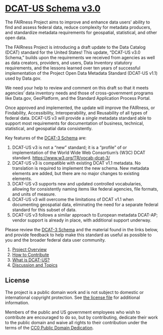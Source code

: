 # [DCAT-US Schema v3.0](https://doi-do.github.io/dcat-us/)
The FAIRness Project aims to improve and enhance data users' ability to find and assess federal data, reduce complexity for metadata producers, and standardize metadata requirements for geospatial, statistical, and other open data.

The FAIRness Project is introducing a draft update to the Data Catalog (DCAT) standard for the United States!  This update, “DCAT-US v3.0 Schema,” builds upon the requirements we received from agencies as well as data creators, providers, and users, Data Inventory statutory requirements, and the lessons learned over ten years of successful implementation of the Project Open Data Metadata Standard (DCAT-US v1.1) used by Data.gov.    

We need your help to review and comment on this draft so that it meets agencies’ data inventory needs and those of cross-government programs like Data.gov, GeoPlatform, and the Standard Application Process Portal.   

Once approved and implemented, the update will improve the FAIRness, or Findability, Accessibility, Interoperability, and Reusability of all types of federal data.  DCAT-US v3 will provide a *single* metadata standard able to support most requirements for documentation of business, technical, statistical, and geospatial data consistently. 

Key features of the [DCAT-3 Schema](https://doi-do.github.io/dcat-us/) are: 

1. DCAT-US v3 is not a “new” standard; it is a “profile” of or implementation of the World Wide Web Consortium’s (W3C) DCAT standard.  https://www.w3.org/TR/vocab-dcat-3/   
1. DCAT-US v3 is compatible with existing DCAT v1.1 metadata.  No translation is required to implement the new schema.  New metadata elements are added, but there are no major changes to existing elements. 
1. DCAT-US v3 supports new and updated controlled vocabularies, allowing for consistently naming items like federal agencies, file formats, and units of measure. 
1. DCAT-US v3 will overcome the limitations of DCAT v1.1 when documenting geospatial data, eliminating the need for a separate federal standard for this subset of data. 
1. DCAT-US v3 follows a similar approach to European metadata DCAT-AP; vendor support is already in place, with additional support underway.  

Please review the [DCAT-3 Schema](https://doi-do.github.io/dcat-us/) and the material found in the links below, and provide feedback to help make this standard as useful as possible to you and the broader federal data user community. 

1. [Project Overview](https://github.com/DOI-DO/dcat-us/wiki/Project-Overview)
1. [How to Contribute](https://github.com/DOI-DO/dcat-us/wiki#contribute)
1. [What is DCAT-US?](https://github.com/DOI-DO/dcat-us/wiki/What-is-DCAT%E2%80%90US%3F)
1. [Discussion and Topics](https://github.com/DOI-DO/dcat-us/wiki#discussion-and-topics)

## License

The project is a public domain work and is not subject to domestic or international copyright protection. See [the license file](LICENSE.md) for additional information.

Members of the public and US government employees who wish to contribute are encouraged to do so, but by contributing, dedicate their work to the public domain and waive all rights to their contribution under the terms of the [CC0 Public Domain Dedication](http://creativecommons.org/publicdomain/zero/1.0/).


